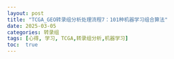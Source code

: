 ```yaml
---
layout: post
title: "TCGA_GEO转录组分析处理流程7：101种机器学习组合算法"
date: 2025-03-05
categories: 转录组
tags: [心得, 学习, TCGA,转录组分析,机器学习]
toc:  true
---
```

